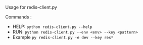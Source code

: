 Usage for redis-client.py

Commands : 
- HELP: `python redis-client.py --help`
- RUN: `python redis-client.py --env <env> --key <pattern>`
- Example `py redis-client.py -e dev --key res*`

